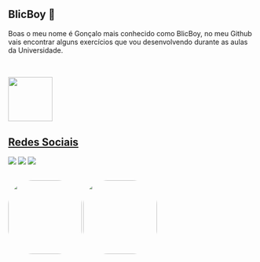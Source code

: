 ## BlicBoy 💎

<p>Boas o meu nome é Gonçalo mais conhecido como BlicBoy, no meu Github vais encontrar alguns exercícios que vou desenvolvendo durante as aulas da Universidade.</p>

##
<br>
<a href="https://github.com/BlicBoy">
<img height="90em" src="https://github-readme-stats.vercel.app/api/top-langs/?username=BlicBoy&layout=compact&langs_count=7&theme=dark"/>


## Redes Sociais

<a href="https://www.instagram.com/blicboy_/" target="_blank"><img src="https://img.shields.io/badge/Instagram-E4405F?style=for-the-badge&logo=instagram&logoColor=white" target="_blank"></a> <a href="https://www.linkedin.com/in/gon%C3%A7alo-oliveira-dev/" target="_blank"><img src="https://img.shields.io/badge/LinkedIn-0077B5?style=for-the-badge&logo=linkedin&logoColor=white" target="_blank"></a> <a href="https://www.youtube.com/channel/UC4SnHI48-a_YlSOf-0jpoGQ" target="_blank"><img src="https://img.shields.io/badge/YouTube-FF0000?style=for-the-badge&logo=youtube&logoColor=white" target="_blank"></a>

##

<img align="left" alt="" height="150" style="border-radius:50px;" src="https://i2.wp.com/allhtaccess.info/wp-content/uploads/2018/03/programming.gif?fit=1281%2C716&ssl=1.gif">
  
  <img align="left" alt="" height="150" style="border-radius:50px;" src="https://img1.picmix.com/output/stamp/normal/0/9/0/4/1604090_a14a5.gif">
